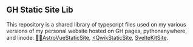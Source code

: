 GH Static Site Lib
------------------

This repository is a shared library of typescript files used on my various versions of my personal website hosted on GH pages, pythonanywhere, and linode: [👩‍🚀AstroVueStaticSite](https://github.com/MarmadileManteater/AstroVueStaticSite), [⚡QwikStaticSite](https://github.com/MarmadileManteater/QwikStaticSite), [SvelteKitSite](https://github.com/MarmadileManteater/SvelteKitSite). 
